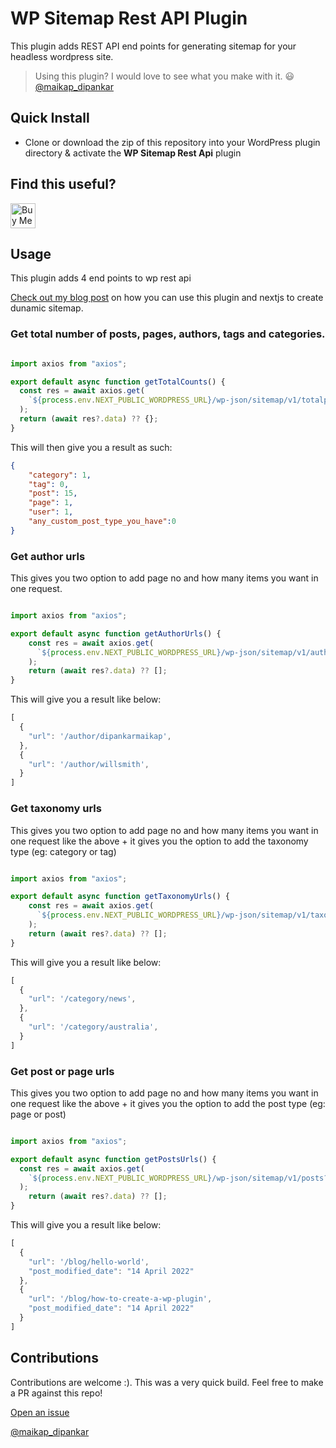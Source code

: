 # WP Sitemap Rest API Plugin

This plugin adds REST API end points for generating sitemap for your headless wordpress site.

> Using this plugin? I would love to see what you make with it. 😃 [@maikap_dipankar](https://twitter.com/maikap_dipankar)

## Quick Install

- Clone or download the zip of this repository into your WordPress plugin directory & activate the **WP Sitemap Rest Api** plugin

## Find this useful?

<a href="https://www.buymeacoffee.com/dipankarmaikap" target="_blank"><img src="https://www.buymeacoffee.com/assets/img/custom_images/orange_img.png" alt="Buy Me A Coffee" style="height: 40px !important;width: auto !important;" ></a>

## Usage

This plugin adds 4 end points to wp rest api

[Check out my blog post](https://dipankarmaikap.com/generating-sitemap-for-a-headless-wp-next-js-site/) on how you can use this plugin and nextjs to create dunamic sitemap.

### Get total number of posts, pages, authors, tags and categories.

```javascript

import axios from "axios";

export default async function getTotalCounts() {
  const res = await axios.get(
    `${process.env.NEXT_PUBLIC_WORDPRESS_URL}/wp-json/sitemap/v1/totalpages`
  );
  return (await res?.data) ?? {};
}

```

This will then give you a result as such:

```json
{
    "category": 1,
    "tag": 0,
    "post": 15,
    "page": 1,
    "user": 1,
    "any_custom_post_type_you_have":0
}
```
### Get author urls
This gives you two option to add page no and how many items you want in one request.

```javascript

import axios from "axios";

export default async function getAuthorUrls() {
    const res = await axios.get(
      `${process.env.NEXT_PUBLIC_WORDPRESS_URL}/wp-json/sitemap/v1/author?pageNo=${page}&perPage=${sitemapPerPage}`
    );
    return (await res?.data) ?? [];
}


```

This will give you a result like below:

```javascript
[
  {
    "url": '/author/dipankarmaikap',
  },
  {
    "url": '/author/willsmith',
  }
]
```
### Get taxonomy urls
This gives you two option to add page no and how many items you want in one request like the above + it gives you the option to add the taxonomy type (eg: category or tag)

```javascript

import axios from "axios";

export default async function getTaxonomyUrls() {
    const res = await axios.get(
      `${process.env.NEXT_PUBLIC_WORDPRESS_URL}/wp-json/sitemap/v1/taxonomy?pageNo=${page}&taxonomyType=${type}&perPage=${sitemapPerPage}`
    );
    return (await res?.data) ?? [];
}


```

This will give you a result like below:

```javascript
[
  {
    "url": '/category/news',
  },
  {
    "url": '/category/australia',
  }
]
```

### Get post or page urls
This gives you two option to add page no and how many items you want in one request like the above + it gives you the option to add the post type (eg: page or post)

```javascript

import axios from "axios";

export default async function getPostsUrls() {
  const res = await axios.get(
    `${process.env.NEXT_PUBLIC_WORDPRESS_URL}/wp-json/sitemap/v1/posts?pageNo=${page}&postType=${type}&perPage=${sitemapPerPage}`
  );
    return (await res?.data) ?? [];
}


```

This will give you a result like below:

```javascript
[
  {
    "url": '/blog/hello-world',
    "post_modified_date": "14 April 2022"
  },
  {
    "url": '/blog/how-to-create-a-wp-plugin',
    "post_modified_date": "14 April 2022"
  }
]
```

## Contributions

Contributions are welcome :). This was a very quick build.
Feel free to make a PR against this repo!

[Open an issue](https://github.com/dipankarmaikap/wp-sitemap-rest-api/issues)

[@maikap_dipankar](https://twitter.com/maikap_dipankar)
